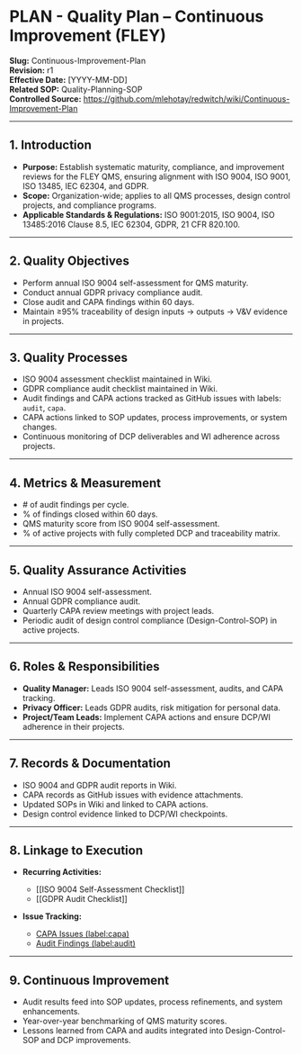 # **PLAN - Quality Plan – Continuous Improvement (FLEY)**

**Slug:** Continuous-Improvement-Plan  
**Revision:** r1  
**Effective Date:** [YYYY-MM-DD]  
**Related SOP:** Quality-Planning-SOP  
**Controlled Source:** https://github.com/mlehotay/redwitch/wiki/Continuous-Improvement-Plan  

---

## **1. Introduction**

* **Purpose:** Establish systematic maturity, compliance, and improvement reviews for the FLEY QMS, ensuring alignment with ISO 9004, ISO 9001, ISO 13485, IEC 62304, and GDPR.
* **Scope:** Organization-wide; applies to all QMS processes, design control projects, and compliance programs.
* **Applicable Standards & Regulations:** ISO 9001:2015, ISO 9004, ISO 13485:2016 Clause 8.5, IEC 62304, GDPR, 21 CFR 820.100.

---

## **2. Quality Objectives**

* Perform annual ISO 9004 self-assessment for QMS maturity.
* Conduct annual GDPR privacy compliance audit.
* Close audit and CAPA findings within 60 days.
* Maintain ≥95% traceability of design inputs → outputs → V&V evidence in projects.

---

## **3. Quality Processes**

* ISO 9004 assessment checklist maintained in Wiki.
* GDPR compliance audit checklist maintained in Wiki.
* Audit findings and CAPA actions tracked as GitHub issues with labels: `audit`, `capa`.
* CAPA actions linked to SOP updates, process improvements, or system changes.
* Continuous monitoring of DCP deliverables and WI adherence across projects.

---

## **4. Metrics & Measurement**

* \# of audit findings per cycle.
* \% of findings closed within 60 days.
* QMS maturity score from ISO 9004 self-assessment.
* \% of active projects with fully completed DCP and traceability matrix.

---

## **5. Quality Assurance Activities**

* Annual ISO 9004 self-assessment.
* Annual GDPR compliance audit.
* Quarterly CAPA review meetings with project leads.
* Periodic audit of design control compliance (Design-Control-SOP) in active projects.

---

## **6. Roles & Responsibilities**

* **Quality Manager:** Leads ISO 9004 self-assessment, audits, and CAPA tracking.
* **Privacy Officer:** Leads GDPR audits, risk mitigation for personal data.
* **Project/Team Leads:** Implement CAPA actions and ensure DCP/WI adherence in their projects.

---

## **7. Records & Documentation**

* ISO 9004 and GDPR audit reports in Wiki.
* CAPA records as GitHub issues with evidence attachments.
* Updated SOPs in Wiki and linked to CAPA actions.
* Design control evidence linked to DCP/WI checkpoints.

---

## **8. Linkage to Execution**

* **Recurring Activities:**

  * [[ISO 9004 Self-Assessment Checklist]]
  * [[GDPR Audit Checklist]]


* **Issue Tracking:**

  * [CAPA Issues (label:capa)](https://github.com/mlehotay/redwitch/issues?q=label%3Acapa)
  * [Audit Findings (label:audit)](https://github.com/mlehotay/redwitch/issues?q=label%3Aaudit)

---

## **9. Continuous Improvement**

* Audit results feed into SOP updates, process refinements, and system enhancements.
* Year-over-year benchmarking of QMS maturity scores.
* Lessons learned from CAPA and audits integrated into Design-Control-SOP and DCP improvements.
